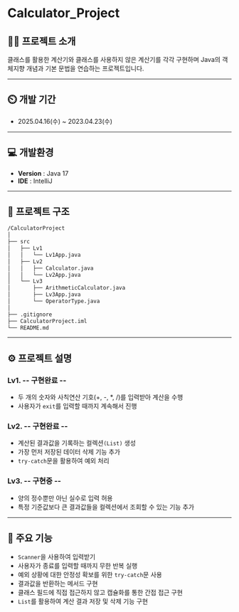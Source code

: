 # Calculator_Project

## 👨‍🏫 프로젝트 소개
클래스를 활용한 계산기와 클래스를 사용하지 않은 계산기를 각각 구현하며 Java의 객체지향 개념과 기본 문법을 연습하는 프로젝트입니다.

---

## ⏲️ 개발 기간 
- 2025.04.16(수) ~ 2023.04.23(수)

---

## 💻 개발환경
- **Version** : Java 17
- **IDE** : IntelliJ

---

## 📂 프로젝트 구조
```bash
/CalculatorProject
│
├── src
│   ├── Lv1
│   │   └── Lv1App.java
│   ├── Lv2
│   │   ├── Calculator.java
│   │   └── Lv2App.java
│   └── Lv3
│       ├── ArithmeticCalculator.java
│       ├── Lv3App.java
│       └── OperatorType.java
│
├── .gitignore
├── CalculatorProject.iml
└── README.md
```

---
  
## ⚙️ 프로젝트 설명
### Lv1. -- 구현완료 --
- 두 개의 숫자와 사칙연산 기호(+, -, *, /)를 입력받아 계산을 수행
- 사용자가 `exit`를 입력할 때까지 계속해서 진행

### Lv2. -- 구현완료 --
- 계산된 결과값을 기록하는 컬렉션`(List)` 생성
- 가장 먼저 저장된 데이터 삭제 기능 추가
- `try-catch`문을 활용하여 예외 처리

### Lv3. -- 구현중 --
- 양의 정수뿐만 아닌 실수로 입력 허용
- 특정 기준값보다 큰 결과값들을 컬렉션에서 조회할 수 있는 기능 추가

---

## 📌 주요 기능
- `Scanner`을 사용하여 입력받기
- 사용자가 종료를 입력할 때까지 무한 반복 실행
- 예외 상황에 대한 안정성 확보를 위한 `try-catch`문 사용
- 결과값을 반환하는 메서드 구현
- 클래스 필드에 직접 접근하지 않고 캡슐화를 통한 간접 접근 구현
- `List`를 활용하여 계산 결과 저장 및 삭제 기능 구현
